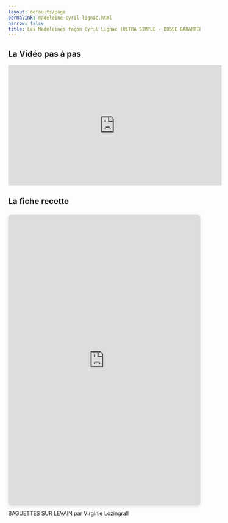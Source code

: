 ```yaml
---
layout: defaults/page
permalink: madeleine-cyril-lignac.html
narrow: false
title: Les Madeleines façon Cyril Lignac (ULTRA SIMPLE - BOSSE GARANTIE)
---
```


## La Vidéo pas à pas

<iframe width="560" height="315" src="https://www.youtube.com/embed/mZG7KiJEStU" title="YouTube video player" frameborder="0" allow="accelerometer; autoplay; clipboard-write; encrypted-media; gyroscope; picture-in-picture" allowfullscreen></iframe>

## La fiche recette

<div style="position: relative; width: 100%; height: 0; padding-top: 141.4286%;
 padding-bottom: 48px; box-shadow: 0 2px 8px 0 rgba(63,69,81,0.16); margin-top: 1.6em; margin-bottom: 0.9em; overflow: hidden;
 border-radius: 8px; will-change: transform;">
  <iframe loading="lazy" style="position: absolute; width: 100%; height: 100%; top: 0; left: 0; border: none; padding: 0;margin: 0;"
    src="https:&#x2F;&#x2F;www.canva.com&#x2F;design&#x2F;DAFIRs6jKB0&#x2F;view?embed" allowfullscreen="allowfullscreen" allow="fullscreen">
  </iframe>
</div>
<a href="https:&#x2F;&#x2F;www.canva.com&#x2F;design&#x2F;DAFIRs6jKB0&#x2F;view?utm_content=DAFIRs6jKB0&amp;utm_campaign=designshare&amp;utm_medium=embeds&amp;utm_source=link" target="_blank" rel="noopener">BAGUETTES SUR LEVAIN</a> par Virginie Lozingrall

